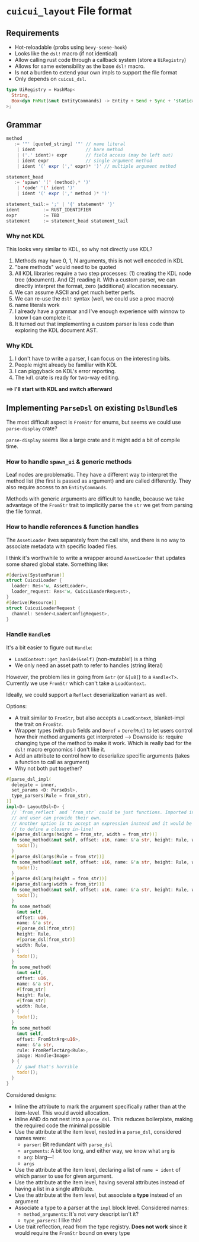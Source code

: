 # `cuicui_layout` File format

## Requirements

* Hot-reloadable (probs using `bevy-scene-hook`)
* Looks like the `dsl!` macro (if not identical)
* Allow calling rust code through a callback system (store a `UiRegistry`)
* Allows for same extensibility as the base `dsl!` macro.
* Is not a burden to extend your own impls to support the file format
* Only depends on `cuicui_dsl`.

```rust
type UiRegistry = HashMap<
  String,
  Box<dyn FnMut(&mut EntityCommands) -> Entity + Send + Sync + 'static>,
>;
```

## Grammar

```scala
method
   := '"' [quoted_string] '"' // name literal
    | ident                   // bare method
    | ('.' ident)+ expr       // field access (may be left out)
    | ident expr              // single argument method
    | ident '(' expr (',' expr)* ')' // multiple argument method

statement_head
   := 'spawn' '(' (method),* ')'
    | 'code' '(' ident ')'
    | ident '(' expr (',' method )* ')'

statement_tail:= ';' | '{' statement* '}'
ident         := RUST_IDENTIFIER
expr          := TBD
statement     := statement_head statement_tail
```

### Why not KDL

This looks very similar to KDL, so why not directly use KDL?

1. Methods may have 0, 1, N arguments, this is not well encoded in KDL
2. "bare methods" would need to be quoted
3. All KDL libraries require a two step processes: (1) creating the KDL node
   tree (document). And (2) reading it. With a custom parser, we can directly
   interpret the format, zero (additional) allocation necessary.
4. We can assume ASCII and get much better perfs.
5. We can re-use the `dsl!` syntax (well, we could use a proc macro)
6. name literals work
7. I already have a grammar and I've enough experience with winnow to know I can
   complete it.
8. It turned out that implementing a custom parser is less code than exploring
   the KDL document AST.

### Why KDL

1. I don't have to write a parser, I can focus on the interesting bits.
2. People might already be familiar with KDL
3. I can piggyback on KDL's error reporting.
4. The `kdl` crate is ready for two-way editing.

**==> I'll start with KDL and switch afterward**

## Implementing `ParseDsl` on existing `DslBundle`s

The most difficult aspect is `FromStr` for enums, but seems we could use
`parse-display` crate?

`parse-display` seems like a large crate and it might add a bit of compile time.

### How to handle `spawn_ui` & generic methods

Leaf nodes are problematic. They have a different way to interpret the
method list (the first is passed as argument) and are called differently.
They also require access to an `EntityCommands`.

Methods with generic arguments are difficult to handle, because we take
advantage of the `FromStr` trait to implicitly parse the `str` we get from
parsing the file format.

### How to handle references & function handles

The `AssetLoader` lives separately from the call site, and there is no way to
associate metadata with specific loaded files.

I think it's worthwhile to write a wrapper around `AssetLoader` that updates
some shared global state. Something like:

```rust
#[derive(SystemParam)]
struct CuicuiLoader {
  loader: Res<'w, AssetLoader>,
  loader_request: Res<'w, CuicuiLoaderRequest>,
}
#[derive(Resource)]
struct CuicuiLoaderRequest {
  channel: Sender<LoaderConfigRequest>,
}
```

### Handle `Handle`s

It's a bit easier to figure out `Handle`:

- `LoadContext::get_hanlde(&self)` (non-mutable!) is a thing
- We only need an asset path to refer to handles (string literal)

However, the problem lies in going from `&str` (or `&[u8]`) to a `Handle<T>`.
Currently we use `FromStr` which can't take a `LoadContext`.

Ideally, we could support a `Reflect` deserialization variant as well.

Options:

- A trait similar to `FromStr`, but also accepts a `LoadContext`, blanket-impl
  the trait on `FromStr`.
- Wrapper types (with pub fields and `Deref` + `DerefMut`) to let users control
  how their method arguments get interpreted
  --> Downside is: require changing type of the method to make it work. Which
  is really bad for the `dsl!` macro ergonomics I don't like it.
- Add an attribute to control how to deserialize specific arguments (takes a
  function to call as argument)
- Why not both put together?

```rust
#[parse_dsl_impl(
  delegate = inner,
  set_params <D: ParseDsl>,
  type_parsers(Rule = from_str),
)]
impl<D> LayoutDsl<D> {
  // `from_reflect` and `from_str` could be just functions. Imported in the macro,
  // and user can provide their own.
  // Another option is to accept an expression instead and it would be possible
  // to define a closure in-line!
  #[parse_dsl(args(height = from_str, width = from_str))]
  fn some_method(&mut self, offset: u16, name: &'a str, height: Rule, width: Rule) {
    todo!();
  }
  #[parse_dsl(args(Rule = from_str))]
  fn some_method(&mut self, offset: u16, name: &'a str, height: Rule, width: Rule) {
    todo!();
  }
  #[parse_dsl(arg(height = from_str))]
  #[parse_dsl(arg(width = from_str))]
  fn some_method(&mut self, offset: u16, name: &'a str, height: Rule, width: Rule) {
    todo!();
  }
  fn some_method(
    &mut self,
    offset: u16,
    name: &'a str,
    #[parse_dsl(from_str)]
    height: Rule,
    #[parse_dsl(from_str)]
    width: Rule,
  ) {
    todo!();
  }
  fn some_method(
    &mut self,
    offset: u16,
    name: &'a str,
    #[from_str]
    height: Rule,
    #[from_str]
    width: Rule,
  ) {
    todo!();
  }
  fn some_method(
    &mut self,
    offset: FromStrArg<u16>,
    name: &'a str,
    rule: FromReflectArg<Rule>,
    image: Handle<Image>
  ) {
    // gawd that's horrible
    todo!();
  }
}
```

Considered designs:

- Inline the attribute to mark the argument specifically rather than at the item-level.
  This would avoid allocation.
- Inline AND do not nest into a `parse_dsl`. This reduces boilerplate, making the
  required code the minimal possible
- Use the attribute at the item level, nested in a `parse_dsl`, considered names were:
  - `parser`: Bit redundant with `parse_dsl`
  - `arguments`: A bit too long, and either way, we know what `arg` is
  - `arg`: blarg—!
  - `args`
- Use the attribute at the item level, declaring a list of `name = ident` of which parser
  to use for given argument.
- Use the attribute at the item level, having several attributes instead of having
  a list in a single attribute.
- Use the attribute at the item level, but associate a **type** instead of an argument
- Associate a type to a parser at the `impl` block level. Considered names:
  - `method_arguments`: It's not very descript isn't it?
  - `type_parsers`: I like this!
- Use trait reflection, read from the type registry. **Does not work** since it would
  require the `FromStr` bound on every type
